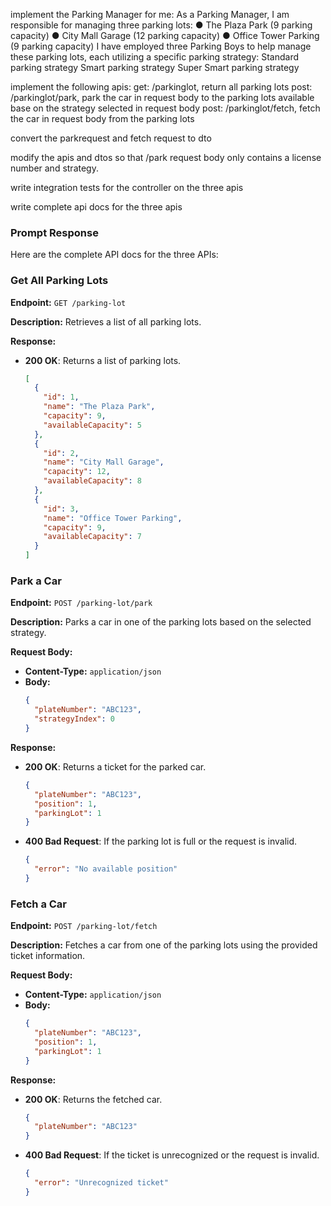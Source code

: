 implement the Parking Manager for me: As a Parking Manager, I am responsible for managing three parking lots: ● The Plaza Park (9 parking capacity) ● City Mall Garage (12 parking capacity) ● Office Tower Parking (9 parking capacity) I have employed three Parking Boys to help manage these parking lots, each utilizing a specific parking strategy:
Standard parking strategy
Smart parking strategy
Super Smart parking strategy


implement the following apis: get: /parkinglot, return all parking lots post: /parkinglot/park, park the car in request body to the parking lots available base on the strategy selected in request body post: /parkinglot/fetch, fetch the car in request body from the parking lots



convert the parkrequest and fetch request to dto


modify the apis and dtos so that /park request body only contains a license number and strategy.

write integration tests for the controller on the three apis

write complete api docs for the three apis


### Prompt Response

Here are the complete API docs for the three APIs:

### Get All Parking Lots

**Endpoint:** `GET /parking-lot`

**Description:** Retrieves a list of all parking lots.

**Response:**
- **200 OK**: Returns a list of parking lots.
  ```json
  [
    {
      "id": 1,
      "name": "The Plaza Park",
      "capacity": 9,
      "availableCapacity": 5
    },
    {
      "id": 2,
      "name": "City Mall Garage",
      "capacity": 12,
      "availableCapacity": 8
    },
    {
      "id": 3,
      "name": "Office Tower Parking",
      "capacity": 9,
      "availableCapacity": 7
    }
  ]
  ```

### Park a Car

**Endpoint:** `POST /parking-lot/park`

**Description:** Parks a car in one of the parking lots based on the selected strategy.

**Request Body:**
- **Content-Type:** `application/json`
- **Body:**
  ```json
  {
    "plateNumber": "ABC123",
    "strategyIndex": 0
  }
  ```

**Response:**
- **200 OK**: Returns a ticket for the parked car.
  ```json
  {
    "plateNumber": "ABC123",
    "position": 1,
    "parkingLot": 1
  }
  ```
- **400 Bad Request**: If the parking lot is full or the request is invalid.
  ```json
  {
    "error": "No available position"
  }
  ```

### Fetch a Car

**Endpoint:** `POST /parking-lot/fetch`

**Description:** Fetches a car from one of the parking lots using the provided ticket information.

**Request Body:**
- **Content-Type:** `application/json`
- **Body:**
  ```json
  {
    "plateNumber": "ABC123",
    "position": 1,
    "parkingLot": 1
  }
  ```

**Response:**
- **200 OK**: Returns the fetched car.
  ```json
  {
    "plateNumber": "ABC123"
  }
  ```
- **400 Bad Request**: If the ticket is unrecognized or the request is invalid.
  ```json
  {
    "error": "Unrecognized ticket"
  }
  ```